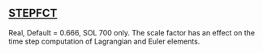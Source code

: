 ## [STEPFCT](https://nexus.hexagon.com/documentationcenter/bundle/MSC_Nastran_2022.4/page/Nastran_Combined_Book/qrg/parameters/TOC.STEPFCT.xhtml)

Real, Default = 0.666, SOL 700 only. The scale factor has an effect on the time step computation of Lagrangian and Euler elements.

